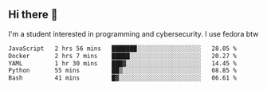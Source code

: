 ## Hi there 👋

I'm a student interested in programming and cybersecurity. I use fedora btw
<!--START_SECTION:waka-->

```txt
JavaScript   2 hrs 56 mins   ███████░░░░░░░░░░░░░░░░░░   28.05 %
Docker       2 hrs 7 mins    █████░░░░░░░░░░░░░░░░░░░░   20.27 %
YAML         1 hr 30 mins    ███▓░░░░░░░░░░░░░░░░░░░░░   14.45 %
Python       55 mins         ██▒░░░░░░░░░░░░░░░░░░░░░░   08.85 %
Bash         41 mins         █▓░░░░░░░░░░░░░░░░░░░░░░░   06.61 %
```

<!--END_SECTION:waka-->
